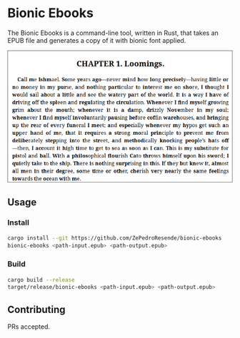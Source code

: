 # Bionic Ebooks

The Bionic Ebooks is a command-line tool, written in Rust, that takes an EPUB file and generates a copy of it with bionic font applied.

![example output](./assets/example.png)

## Usage

### Install

```bash
cargo install --git https://github.com/ZePedroResende/bionic-ebooks
bionic-ebooks <path-input.epub> <path-output.epub>
```

### Build

```bash
cargo build --release
target/release/bionic-ebooks <path-input.epub> <path-output.epub>
```

## Contributing

PRs accepted.
